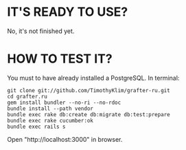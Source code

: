 # IT'S READY TO USE?
No, it's not finished yet.

# HOW TO TEST IT?
You must to have already installed a PostgreSQL.
In terminal:

    git clone git://github.com/TimothyKlim/grafter-ru.git
    cd grafter.ru
    gem install bundler --no-ri --no-rdoc
    bundle install --path vendor
    bundle exec rake db:create db:migrate db:test:prepare
    bundle exec rake cucumber:ok
    bundle exec rails s

Open "http://localhost:3000" in browser.
